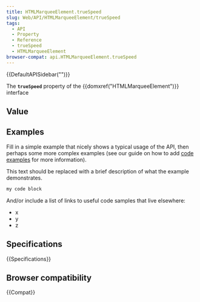 ```yaml
---
title: HTMLMarqueeElement.trueSpeed
slug: Web/API/HTMLMarqueeElement/trueSpeed
tags:
  - API
  - Property
  - Reference
  - trueSpeed
  - HTMLMarqueeElement
browser-compat: api.HTMLMarqueeElement.trueSpeed
---
```

{{DefaultAPISidebar("")}}

The **`trueSpeed`** property of the {{domxref("HTMLMarqueeElement")}} interface 

## Value



## Examples

Fill in a simple example that nicely shows a typical usage of the API, then perhaps some more complex examples (see our guide on how to add [code examples](/en-US/docs/MDN/Contribute/Structures/Code_examples) for more information).

This text should be replaced with a brief description of what the example demonstrates.

```js
my code block
```

And/or include a list of links to useful code samples that live elsewhere:

*   x
*   y
*   z

## Specifications

{{Specifications}}

## Browser compatibility

{{Compat}}


